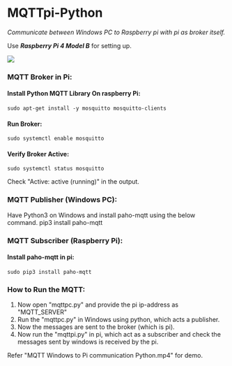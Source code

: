 # MQTTpi-Python
*Communicate between Windows PC to Raspberry pi with pi as broker itself.*

Use ***Raspberry Pi 4 Model B*** for setting up.

![](https://raspberry-valley.azurewebsites.net/img/MQTT-on-Raspberry-Pi-01.png)

### MQTT Broker in Pi:

#### Install Python MQTT Library On raspberry Pi:
    sudo apt-get install -y mosquitto mosquitto-clients

#### Run Broker:
    sudo systemctl enable mosquitto

#### Verify Broker Active:
    sudo systemctl status mosquitto
Check "Active: active (running)" in the output.


### MQTT Publisher (Windows PC):

Have Python3 on Windows and install paho-mqtt using the below command.
    pip3 install paho-mqtt


### MQTT Subscriber (Raspberry Pi):

#### Install paho-mqtt in pi:
    sudo pip3 install paho-mqtt


### How to Run the MQTT:

1. Now open "mqttpc.py" and provide the pi ip-address as "MQTT_SERVER"
2. Run the "mqttpc.py" in Windows using python, which acts a publisher.
3. Now the messages are sent to the broker (which is pi).
4. Now run the "mqttpi.py" in pi, which act as a subscriber and check the messages sent by windows is received by the pi.


Refer "MQTT Windows to Pi communication Python.mp4" for demo.
